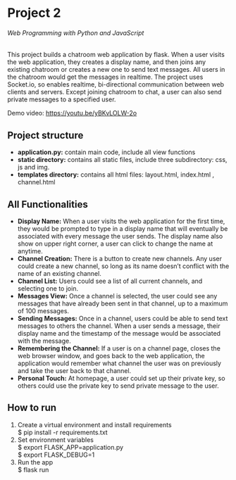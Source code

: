 # Project 2

###### Web Programming with Python and JavaScript

This project builds a chatroom web application by flask. When a user visits the web application, they creates a display name, and then joins any existing chatroom or creates a new one to send text messages. All users in the chatroom would get the messages in realtime. The project uses Socket.io, so enables realtime, bi-directional communication between web clients and servers. Except joining chatroom to chat, a user can also send private messages to a specified user.    

Demo video: https://youtu.be/yBKvLOLW-2o

## Project structure
- **application.py:** contain main code, include all view functions
- **static directory:** contains all static files, include three subdirectory: css, js and img.
- **templates directory:** contains all html files: layout.html, index.html , channel.html

## All Functionalities
- **Display Name:** When a user visits the web application for the first time, they would be prompted to type in a display name that will eventually be associated with every message the user sends. The display name also show on upper right corner, a user can click to change the name at anytime.
- **Channel Creation:** There is a button to create new channels.  Any user could create a new channel, so long as its name doesn’t conflict with the name of an existing channel.
- **Channel List:** Users could see a list of all current channels, and selecting one to join.
- **Messages View:** Once a channel is selected, the user could see any messages that have already been sent in that channel, up to a maximum of 100 messages.
- **Sending Messages:** Once in a channel, users could be able to send text messages to others the channel. When a user sends a message, their display name and the timestamp of the message would be associated with the message.
- **Remembering the Channel:** If a user is on a channel page, closes the web browser window, and goes back to the web application, the application would remember what channel the user was on previously and take the user back to that channel.
- **Personal Touch:** At homepage, a user could set up their private key, so others could use the private key to send private message to the user.

## How to run
1. Create a virtual environment and install requirements   
$ pip install -r requirements.txt
2. Set environment variables   
$ export FLASK_APP=application.py   
$ export FLASK_DEBUG=1   
3. Run the app   
$ flask run

